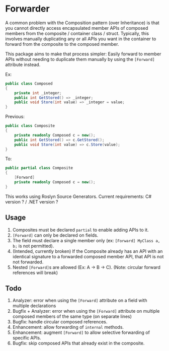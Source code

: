 # Forwarder

A common problem with the Composition pattern (over Inheritance) is that you cannot directly access encapsulated member APIs of composed members from the composite / container class / struct. Typically, this involves manually duplicating any or all APIs you want in the container to forward from the composite to the composed member.

This package aims to make that process simpler: Easily forward to member APIs without needing to duplicate them manually by using the `[Forward]` attribute instead.

Ex: 
```csharp
public class Composed
{
    private int _integer;
    public int GetStored() => _integer;
    public void Store(int value) => _integer = value;
}
```

Previous:
```csharp
public class Composite
{
    private readonly Composed c = new();
    public int GetStored() => c.GetStored();
    public void Store(int value) => c.Store(value);
}
```

To:
```csharp
public partial class Composite
{
    [Forward] 
    private readonly Composed c = new();
}
```

This works using Roslyn Source Generators. Current requirements: C# version ? / .NET version ?

## Usage
1. Composites must be declared `partial` to enable adding APIs to it.
2. `[Forward]` can only be declared on fields.
3. The field must declare a single member only (ex: `[Forward] MyClass a, b;` is not permitted).
4. (Intended, currently broken) If the Composite already has an API with an identical signature to a forwarded composed member API, that API is not not forwarded.
5. Nested `[Forward]`s are allowed (Ex: A -> B -> C). (Note: circular forward references will break)

## Todo

1. Analyzer: error when using the `[Forward]` attribute on a field with multiple declarations
2. Bugfix + Analyzer: error when using the `[Forward]` attribute on multiple composed members of the same type (on separate lines)
3. Bugfix: handle circular composed references.
4. Enhancement: allow forwarding of `internal` methods.
5. Enhancement: augment `[Forward]` to allow selective forwarding of specific APIs.
6. Bugfix: skip composed APIs that already exist in the composite.
